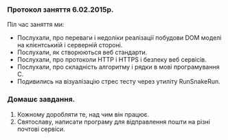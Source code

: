 ### Протокол заняття 6.02.2015р.
Піл час заняття ми:
 + Послухали, про переваги і недоліки реалізації побудови DOM моделі на клієнтськиій і серверній стороні.
 + Послухали, як створюються веб стандарти.
 + Послухали, про протоколи HTTP і HTTPS і безпеку веб сервісів.
 + Послухали, про складність алгоритму і рядки в  мові програмування С.
 + Подивились на візуалізацію стрес тесту через утиліту RunSnakeRun.
 
###  Домашє завдання.
1. Кожному доробляти те, над чим він працює.
2. Святославу, написати програму для відправлення пошти на різні почтові сервіси.

